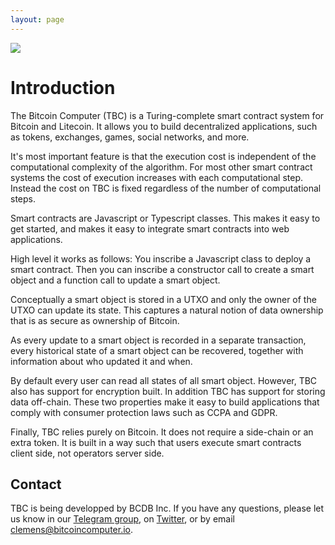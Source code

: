 ```yaml
---
layout: page
---
```


![](/static/bitcoin-computer@1x.png)
# Introduction

The Bitcoin Computer (TBC) is a Turing-complete smart contract system for Bitcoin and Litecoin. It allows you to build decentralized applications, such as tokens, exchanges, games, social networks, and more.

It's most important feature is that the execution cost is independent of the computational complexity of the algorithm. For most other smart contract systems the cost of execution increases with each computational step. Instead the cost on TBC is fixed regardless of the number of computational steps.

Smart contracts are Javascript or Typescript classes. This makes it easy to get started, and makes it easy to integrate smart contracts into web applications.

High level it works as follows: You inscribe a Javascript class to deploy a smart contract. Then you can inscribe a constructor call to create a smart object and a function call to update a smart object. 

Conceptually a smart object is stored in a UTXO and only the owner of the UTXO can update its state. This captures a natural notion of data ownership that is as secure as ownership of Bitcoin.

As every update to a smart object is recorded in a separate transaction, every historical state of a smart object can be recovered, together with information about who updated it and when.

By default every user can read all states of all smart object. However, TBC also has support for encryption built. In addition TBC has support for storing data off-chain. These two properties make it easy to build applications that comply with consumer protection laws such as CCPA and GDPR.

Finally, TBC relies purely on Bitcoin. It does not require a side-chain or an extra token. It is built in a way such that users execute smart contracts client side, not operators server side.

## Contact

TBC is being developped by BCDB Inc. If you have any questions, please let us know in our <a href="https://t.me/thebitcoincomputer">Telegram group</a>, on <a href="https://twitter.com/TheBitcoinToken">Twitter</a>, or by email clemens@bitcoincomputer.io.

